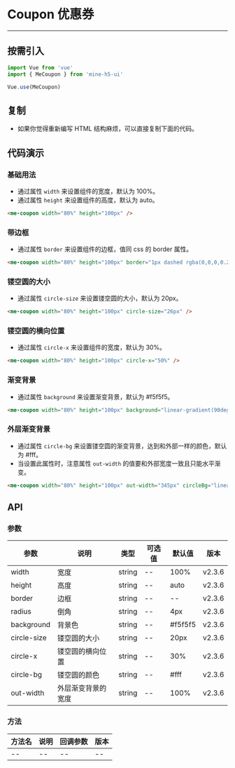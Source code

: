 # Coupon 优惠券

---

## 按需引入

```js
import Vue from 'vue'
import { MeCoupon } from 'mine-h5-ui'

Vue.use(MeCoupon)
```

## 复制

- 如果你觉得重新编写 HTML 结构麻烦，可以直接复制下面的代码。

## 代码演示

### 基础用法

- 通过属性 `width` 来设置组件的宽度，默认为 100%。
- 通过属性 `height` 来设置组件的高度，默认为 auto。

```html
<me-coupon width="80%" height="100px" />
```

### 带边框

- 通过属性 `border` 来设置组件的边框，值同 css 的 border 属性。

```html
<me-coupon width="80%" height="100px" border="1px dashed rgba(0,0,0,0.2)" />
```

### 镂空圆的大小

- 通过属性 `circle-size` 来设置镂空圆的大小，默认为 20px。

```html
<me-coupon width="80%" height="100px" circle-size="26px" />
```

### 镂空圆的横向位置

- 通过属性 `circle-x` 来设置组件的宽度，默认为 30%。

```html
<me-coupon width="80%" height="100px" circle-x="50%" />
```

### 渐变背景

- 通过属性 `background` 来设置渐变背景，默认为 #f5f5f5。

```html
<me-coupon width="80%" height="100px" background="linear-gradient(90deg, #FF8536, #FF435E)" />
```

### 外层渐变背景

- 通过属性 `circle-bg` 来设置镂空圆的渐变背景，达到和外部一样的颜色，默认为 #fff。
- 当设置此属性时，注意属性 `out-width` 的值要和外部宽度一致且只能水平渐变。

```html
<me-coupon width="80%" height="100px" out-width="345px" circleBg="linear-gradient(-45deg, #FF8536, #f56c6c)" />
```

## API

### 参数

| 参数        | 说明               | 类型   | 可选值 | 默认值  | 版本   |
| ----------- | ------------------ | ------ | ------ | ------- | ------ |
| width       | 宽度               | string | --     | 100%    | v2.3.6 |
| height      | 高度               | string | --     | auto    | v2.3.6 |
| border      | 边框               | string | --     | --      | v2.3.6 |
| radius      | 倒角               | string | --     | 4px     | v2.3.6 |
| background  | 背景色             | string | --     | #f5f5f5 | v2.3.6 |
| circle-size | 镂空圆的大小       | string | --     | 20px    | v2.3.6 |
| circle-x    | 镂空圆的横向位置   | string | --     | 30%     | v2.3.6 |
| circle-bg   | 镂空圆的颜色       | string | --     | #fff    | v2.3.6 |
| out-width   | 外层渐变背景的宽度 | string | --     | 100%    | v2.3.6 |

### 方法

| 方法名 | 说明 | 回调参数 | 版本 |
| ------ | ---- | -------- | ---- |
| --     | --   | --       | --   |
